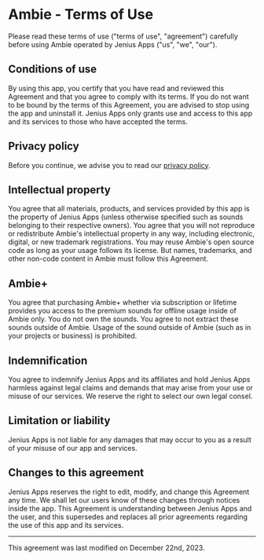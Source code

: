 # Ambie - Terms of Use 

Please read these terms of use ("terms of use", "agreement") carefully before using Ambie operated by Jenius Apps ("us", "we", "our").

## Conditions of use

By using this app, you certify that you have read and reviewed this Agreement and that you agree to comply with its terms. If you do not want to be bound by the terms of this Agreement, you are advised to stop using the app and uninstall it. Jenius Apps only grants use and access to this app and its services to those who have accepted the terms.

## Privacy policy

Before you continue, we advise you to read our [privacy policy](https://github.com/jenius-apps/ambie/blob/main/privacypolicy.md). 

## Intellectual property

You agree that all materials, products, and services provided by this app is the property of Jenius Apps (unless otherwise specified such as sounds belonging to their respective owners). You agree that you will not reproduce or redistribute Ambie's intellectual property in any way, including electronic, digital, or new trademark registrations. You may reuse Ambie's open source code as long as your usage follows its license. But names, trademarks, and other non-code content in Ambie must follow this Agreement.

## Ambie+

You agree that purchasing Ambie+ whether via subscription or lifetime provides you access to the premium sounds for offline usage inside of Ambie only. You do not own the sounds. You agree to not extract these sounds outside of Ambie. Usage of the sound outside of Ambie (such as in your projects or business) is prohibited.

## Indemnification

You agree to indemnify Jenius Apps and its affiliates and hold Jenius Apps harmless against legal claims and demands that may arise from your use or misuse of our services. We reserve the right to select our own legal consel.

## Limitation or liability

Jenius Apps is not liable for any damages that may occur to you as a result of your misuse of our app and services.

## Changes to this agreement

Jenius Apps reserves the right to edit, modify, and change this Agreement any time. We shall let our users know of these changes through notices inside the app. This Agreement is understanding between Jenius Apps and the user, and this supersedes and replaces all prior agreements regarding the use of this app and its services.

---
This agreement was last modified on December 22nd, 2023. 
